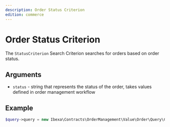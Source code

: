 ```yaml
---
description: Order Status Criterion
edition: commerce
---
```


# Order Status Criterion

The `StatusCriterion` Search Criterion searches for orders based on order status.

## Arguments

- `status` - string that represents the status of the order, takes values defined in order management workflow

## Example

``` php
$query->query = new Ibexa\Contracts\OrderManagement\Value\Order\Query\Criterion\StatusCriterion('pending');
```
